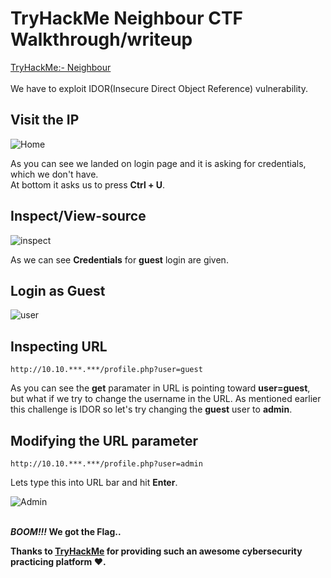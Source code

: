 # TryHackMe Neighbour CTF Walkthrough/writeup
[TryHackMe:- Neighbour](https://tryhackme.com/room/neighbour) </br>
</br>We have to exploit IDOR(Insecure Direct Object Reference) vulnerability.

## Visit the IP

![Home](https://user-images.githubusercontent.com/52680483/202448554-df225f28-e6e7-4d43-bd84-473ee039405e.JPG)

As you can see we landed on login page and it is asking for credentials, which we don't have.</br>
At bottom it asks us to press <b>Ctrl + U</b>.

## Inspect/View-source 


![inspect](https://user-images.githubusercontent.com/52680483/202450489-e735ff22-eefd-4073-baff-0dba256193b6.png)

As we can see <b>Credentials</b> for <b>guest</b> login are given. </br>

## Login as Guest

![user](https://user-images.githubusercontent.com/52680483/202450958-c3db97f3-744b-40fc-b78e-86575bd03c63.JPG)

## Inspecting URL

````
http://10.10.***.***/profile.php?user=guest
````
As you can see the <b>get</b> paramater in URL is pointing toward <b>user=guest</b>, but what if we try to change the username in the URL.
As mentioned earlier this challenge is IDOR so let's try changing the <b>guest</b> user to <b>admin</b>. </br>

## Modifying the URL parameter
````
http://10.10.***.***/profile.php?user=admin
````
Lets type this into URL bar and hit <b>Enter</b>.</br>

![Admin](https://user-images.githubusercontent.com/52680483/202458518-e35bbbb2-1277-4dff-b646-36cb25947c54.png)

</br><b><i>BOOM!!!</i><b> We got the <b>Flag.<b>.

Thanks to [TryHackMe](https://tryhackme.com/) for providing such an awesome cybersecurity practicing platform :heart:.
